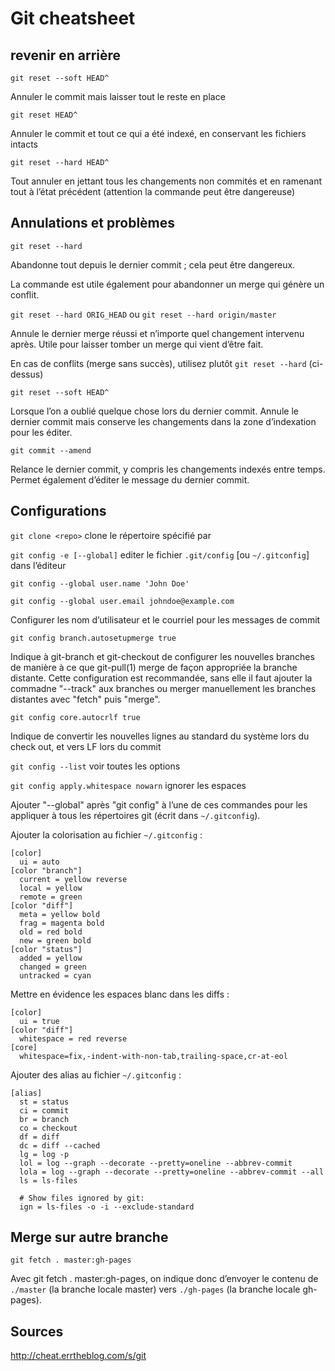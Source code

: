 # Git cheatsheet

## revenir en arrière

`git reset --soft HEAD^`

Annuler le commit mais laisser tout le reste en place

`git reset HEAD^`

Annuler le commit et tout ce qui a été indexé, en conservant les fichiers intacts

`git reset --hard HEAD^`

Tout annuler en jettant tous les changements non commités et en ramenant tout à l’état précédent (attention la commande peut être dangereuse)


## Annulations et problèmes

`git reset --hard`

Abandonne tout depuis le dernier commit ; cela peut être dangereux.

La commande est utile également pour abandonner un merge qui génère un conflit.

`git reset --hard ORIG_HEAD` ou `git reset --hard origin/master`

Annule le dernier merge réussi et n’importe quel changement intervenu après. Utile pour laisser tomber un merge qui vient d’être fait.

En cas de conflits (merge sans succès), utilisez plutôt `git reset --hard` (ci-dessus)

`git reset --soft HEAD^`

Lorsque l’on a oublié quelque chose lors du dernier commit. Annule le dernier commit mais conserve les changements dans la zone d’indexation pour les éditer.

`git commit --amend`

Relance le dernier commit, y compris les changements indexés entre temps. Permet également d’éditer le message du dernier commit.


## Configurations

`git clone <repo>`
clone le répertoire spécifié par <repo>

`git config -e [--global]` editer le fichier `.git/config` [ou `~/.gitconfig`] dans l’éditeur

`git config --global user.name 'John Doe'`

`git config --global user.email johndoe@example.com`

Configurer les nom d’utilisateur et le courriel pour les messages de commit

`git config branch.autosetupmerge true`

Indique à git-branch et git-checkout de configurer les nouvelles branches de manière à ce que git-pull(1) merge de façon appropriée la branche distante. Cette configuration est recommandée, sans elle il faut ajouter la commadne "--track" aux branches ou merger manuellement les branches distantes avec "fetch" puis "merge".

`git config core.autocrlf true`

Indique de convertir les nouvelles lignes au standard du système lors du check out, et vers LF lors du commit

`git config --list` voir toutes les options

`git config apply.whitespace nowarn` ignorer les espaces

Ajouter "--global" après "git config" à l’une de ces commandes pour les appliquer à tous les répertoires git (écrit dans `~/.gitconfig`).


Ajouter la colorisation au fichier `~/.gitconfig` :

```
[color]
  ui = auto
[color "branch"]
  current = yellow reverse
  local = yellow
  remote = green
[color "diff"]
  meta = yellow bold
  frag = magenta bold
  old = red bold
  new = green bold
[color "status"]
  added = yellow
  changed = green
  untracked = cyan
```

Mettre en évidence les espaces blanc dans les diffs :

```
[color]
  ui = true
[color "diff"]
  whitespace = red reverse
[core]
  whitespace=fix,-indent-with-non-tab,trailing-space,cr-at-eol
```

Ajouter des alias au fichier `~/.gitconfig` :

```
[alias]
  st = status
  ci = commit
  br = branch
  co = checkout
  df = diff
  dc = diff --cached
  lg = log -p
  lol = log --graph --decorate --pretty=oneline --abbrev-commit
  lola = log --graph --decorate --pretty=oneline --abbrev-commit --all
  ls = ls-files

  # Show files ignored by git:
  ign = ls-files -o -i --exclude-standard
```

## Merge sur autre branche

`git fetch . master:gh-pages`

Avec git fetch . master:gh-pages, on indique donc d’envoyer le contenu de `./master` (la branche locale master) vers `./gh-pages` (la branche locale gh-pages).

## Sources

http://cheat.errtheblog.com/s/git
